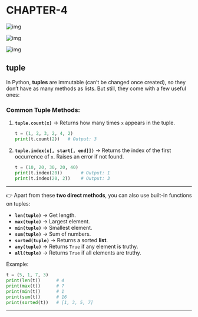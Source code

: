 
# **CHAPTER-4**

![img](https://i.imghippo.com/files/wbVQ7636Lk.jpg)

![img](https://i.imghippo.com/files/Fwpp4893qKI.jpg)

![img](https://i.imghippo.com/files/iiW3171nU.jpg)

## **tuple**
In Python, **tuples** are immutable (can’t be changed once created), so they don’t have as many methods as lists. But still, they come with a few useful ones:

### Common Tuple Methods:

1. **`tuple.count(x)`** → Returns how many times `x` appears in the tuple.

   ```python
   t = (1, 2, 3, 2, 4, 2)
   print(t.count(2))   # Output: 3
   ```

2. **`tuple.index(x[, start[, end]])`** → Returns the index of the first occurrence of `x`. Raises an error if not found.

   ```python
   t = (10, 20, 30, 20, 40)
   print(t.index(20))       # Output: 1
   print(t.index(20, 2))    # Output: 3
   ```

---

👉 Apart from these **two direct methods**, you can also use built-in functions on tuples:

* **`len(tuple)`** → Get length.
* **`max(tuple)`** → Largest element.
* **`min(tuple)`** → Smallest element.
* **`sum(tuple)`** → Sum of numbers.
* **`sorted(tuple)`** → Returns a sorted **list**.
* **`any(tuple)`** → Returns `True` if any element is truthy.
* **`all(tuple)`** → Returns `True` if all elements are truthy.

Example:

```python
t = (5, 1, 7, 3)
print(len(t))      # 4
print(max(t))      # 7
print(min(t))      # 1
print(sum(t))      # 16
print(sorted(t))   # [1, 3, 5, 7]
```

---

